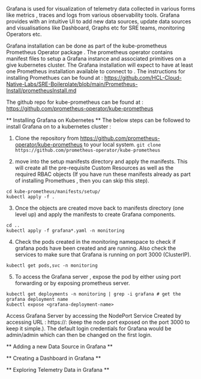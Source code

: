 Grafana is used for visualization of telemetry data collected in various forms like metrics , traces and logs from various observability tools. Grafana provides with an intuitive UI to add new data sources, update data sources and visualisations like Dashboard, Graphs etc for SRE teams, monitoring Operators etc. 

Grafana installation can be done as part of the kube-prometheus Prometheus Operator package . The prometheus operator contains manifest files to setup a Grafana instance and associated primitives on a give kubernetes cluster. The Grafana installation will expect to have at least one Prometheus installation available to connect to . The instructions for installing Promethues can be found at : https://github.com/HCL-Cloud-Native-Labs/SRE-Boilerplate/blob/main/Prometheus-Install/prometheusInstall.md

The github repo for kube-prometheus can be found at : https://github.com/prometheus-operator/kube-prometheus

** Installing Grafana on Kubernetes **
The below steps can be followed to install Grafana on to a kubernetes cluster :

1. Clone the repository from https://github.com/prometheus-operator/kube-prometheus to your local system.
``git clone https://github.com/prometheus-operator/kube-prometheus``

2. move into the setup manifests directory and apply the manifests. This will create all the pre-requisite Custom Resources as well as the required RBAC objects (If you have run these manifests already as part of installing Promethues , then you can skip this step).
```
cd kube-prometheus/manifests/setup/
kubectl apply -f .
```
3. Once the objects are created move back to manifests directory (one level up) and apply the manifests to create Grafana components.
```
cd ..
kubectl apply -f grafana*.yaml -n monitoring
```
4. Check the pods created in the monitoring namespace to check if grafana pods have been created and are running. Also check the services to make sure that Grafana is running on port 3000 (ClusterIP).
```
kubectl get pods,svc -n monitoring
```
5. To access the Grafana server , expose the pod by either using port forwarding or by exposing prometheus server.
```
kubectl get deployments -n monitoring | grep -i grafana # get the grafana deployment name 
kubectl expose <grafana-deployment-name>
```
Access Grafana Server by accessing the NodePort Service Created by accessing URL : https://<Node-IP>:<PORT-Exposed> (keep the node port exposed on the port 3000 to keep it simple.). The default login credentials for Grafana would be admin/admin which can then be changed on the first login. 

** Adding a new Data Source in Grafana **
  
** Creating a Dashboard in Grafana **

** Exploring Telemetry Data in Grafana **
